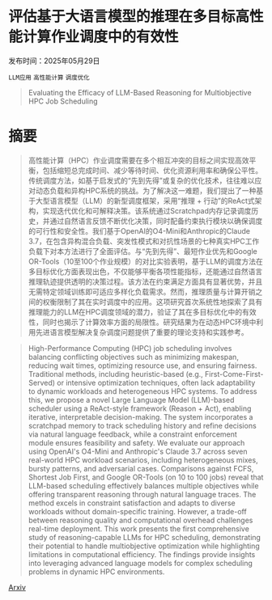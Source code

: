 # 评估基于大语言模型的推理在多目标高性能计算作业调度中的有效性

发布时间：2025年05月29日

`LLM应用` `高性能计算` `调度优化`

> Evaluating the Efficacy of LLM-Based Reasoning for Multiobjective HPC Job Scheduling

# 摘要

> 高性能计算（HPC）作业调度需要在多个相互冲突的目标之间实现高效平衡，包括缩短总完成时间、减少等待时间、优化资源利用率和确保公平性。传统调度方法，如基于启发式的“先到先得”或复杂的优化技术，往往难以应对动态负载和异构HPC系统的挑战。为了解决这一难题，我们提出了一种基于大型语言模型（LLM）的新型调度框架，采用“推理 + 行动”的ReAct式架构，实现迭代优化和可解释决策。该系统通过Scratchpad内存记录调度历史，并通过自然语言反馈不断优化决策，同时配备约束执行模块以确保调度的可行性和安全性。我们基于OpenAI的O4-Mini和Anthropic的Claude 3.7，在包含异构混合负载、突发性模式和对抗性场景的七种真实HPC工作负载下对本方法进行了全面评估。与“先到先得”、最短作业优先和Google OR-Tools（10至100个作业规模）的对比实验表明，基于LLM的调度方法在多目标优化方面表现出色，不仅能够平衡各项性能指标，还能通过自然语言推理轨迹提供透明的决策过程。该方法在约束满足方面具有显著优势，并且无需特定领域训练即可适应多样化负载需求。然而，推理质量与计算开销之间的权衡限制了其在实时调度中的应用。这项研究首次系统性地探索了具有推理能力的LLM在HPC调度领域的潜力，验证了其在多目标优化中的有效性，同时也揭示了计算效率方面的局限性。研究结果为在动态HPC环境中利用先进语言模型解决复杂调度问题提供了重要的理论支持和实践参考。


> High-Performance Computing (HPC) job scheduling involves balancing conflicting objectives such as minimizing makespan, reducing wait times, optimizing resource use, and ensuring fairness. Traditional methods, including heuristic-based (e.g., First-Come-First-Served) or intensive optimization techniques, often lack adaptability to dynamic workloads and heterogeneous HPC systems. To address this, we propose a novel Large Language Model (LLM)-based scheduler using a ReAct-style framework (Reason + Act), enabling iterative, interpretable decision-making. The system incorporates a scratchpad memory to track scheduling history and refine decisions via natural language feedback, while a constraint enforcement module ensures feasibility and safety. We evaluate our approach using OpenAI's O4-Mini and Anthropic's Claude 3.7 across seven real-world HPC workload scenarios, including heterogeneous mixes, bursty patterns, and adversarial cases. Comparisons against FCFS, Shortest Job First, and Google OR-Tools (on 10 to 100 jobs) reveal that LLM-based scheduling effectively balances multiple objectives while offering transparent reasoning through natural language traces. The method excels in constraint satisfaction and adapts to diverse workloads without domain-specific training. However, a trade-off between reasoning quality and computational overhead challenges real-time deployment. This work presents the first comprehensive study of reasoning-capable LLMs for HPC scheduling, demonstrating their potential to handle multiobjective optimization while highlighting limitations in computational efficiency. The findings provide insights into leveraging advanced language models for complex scheduling problems in dynamic HPC environments.

[Arxiv](https://arxiv.org/abs/2506.02025)